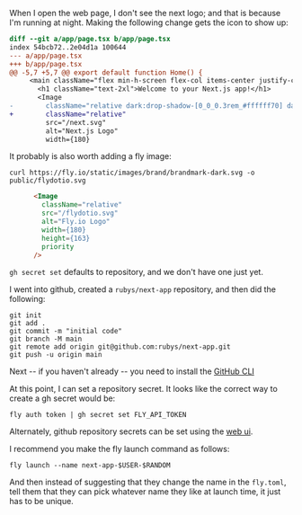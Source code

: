 When I open the web page, I don't see the next logo; and that is because I'm running at night.  Making the following change gets the icon to show up:

```diff
diff --git a/app/page.tsx b/app/page.tsx
index 54bcb72..2e04d1a 100644
--- a/app/page.tsx
+++ b/app/page.tsx
@@ -5,7 +5,7 @@ export default function Home() {
     <main className="flex min-h-screen flex-col items-center justify-center gap-8 p-24">
       <h1 className="text-2xl">Welcome to your Next.js app!</h1>
       <Image
-        className="relative dark:drop-shadow-[0_0_0.3rem_#ffffff70] dark:invert"
+        className="relative"
         src="/next.svg"
         alt="Next.js Logo"
         width={180}
```

It probably is also worth adding a fly image:

```
curl https://fly.io/static/images/brand/brandmark-dark.svg -o public/flydotio.svg
```

```html
      <Image
        className="relative"
        src="/flydotio.svg"
        alt="Fly.io Logo"
        width={180}
        height={163}
        priority
      />
```

`gh secret set` defaults to repository, and we don't have one just yet.

I went into github, created a `rubys/next-app` repository, and then did the following:

```
git init
git add .
git commit -m "initial code"
git branch -M main
git remote add origin git@github.com:rubys/next-app.git
git push -u origin main
```

Next -- if you haven't already -- you need to install the [GitHub CLI](https://github.com/cli/cli?tab=readme-ov-file#installation)

At this point, I can set a repository secret.  It looks like the correct way to create a gh secret would be:

```
fly auth token | gh secret set FLY_API_TOKEN
```

Alternately, github repository secrets can be set using the [web ui](https://docs.github.com/en/actions/security-guides/using-secrets-in-github-actions?tool=webui#creating-secrets-for-a-repository).

I recommend you make the fly launch command as follows:

```
fly launch --name next-app-$USER-$RANDOM
```

And then instead of suggesting that they change the name in the `fly.toml`, tell them that they can pick whatever name they like at launch time, it just has to be unique.
